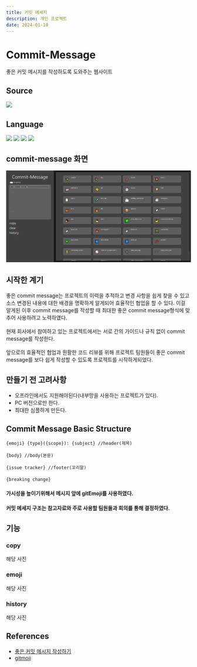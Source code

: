```yaml
---
title: 커밋 메세지
description: 개인 프로젝트
date: 2024-01-10
---
```


# Commit-Message 
좋은 커밋 메시지를 작성하도록 도와주는 웹사이트

## Source
<div>
<a href="https://github.com/kwonyongjun1/commit-message"><img src="https://img.shields.io/badge/GitHub-181717?style=flat&logo=GitHub&logoColor=white&link=https://github.com/kwonyongjun1/commit-message"/></a>
</div>

## Language
<div>
<img src="https://img.shields.io/badge/JavaScript-F7DF1E?style=flat&logo=JavaScript&logoColor=black "/>
<img src="https://img.shields.io/badge/React-61DAFB?style=flat&logo=React&logoColor=black "/>
<img src="https://img.shields.io/badge/css3-1572B6?style=flat&logo=css3&logoColor=white "/>
<img src="https://img.shields.io/badge/Sass-CC6699?style=flat&logo=Sass&logoColor=white "/>
</div>



## commit-message 화면 
![Alt text](image.png)


## 시작한 계기
좋은 commit message는 프로젝트의 이력을 추적하고 변경 사항을 쉽게 찾을 수 있고 소스 변경된 내용에 대한 배경을 명확하게 알게되어 효율적인 협업을 할 수 있다. 
이걸 알게된 이후 commit message를 작성할 때 최대한 좋은 commit message형식에 맞추어 사용하려고 노력하였다.
<br/><br/>
현재 회사에서 참여하고 있는 프로젝트에서는 서로 간의 가이드나 규칙 없이 commit message를 작성한다.
<br/><br/>
앞으로의 효율적인 협업과 원활한 코드 리뷰를 위해 프로젝트 팀원들이 좋은 commit message를 보다 쉽게 작성할 수 있도록 프로젝트를 시작하게되었다.

## 만들기 전 고려사항
- 오프라인에서도 지원해야된다(내부망을 사용하는 프로젝트가 있다).
- PC 버전으로만 한다.
- 최대한 심플하게 만든다.


## Commit Message Basic Structure
```
{emoji} {type}({scope}): {subject} //header(제목)
​
{body} //body(본문)
​
{issue tracker} //footer(꼬리말)

{breaking change}
```
#### 가시성을 높이기위해서 메시지 앞에 gitEmoji를 사용하였다.
#### 커밋 메세지 구조는 참고자료와 주로 사용할 팀원들과 회의를 통해 결정하였다.

## 기능

### copy 
  해당 사진
### emoji
  해당 사진
### history
  해당 사진
## References
- [좋은 커밋 메시지 작성하기](https://github.com/sj960126/Commit-message)
- [gitmoji](https://gitmoji.dev/)

